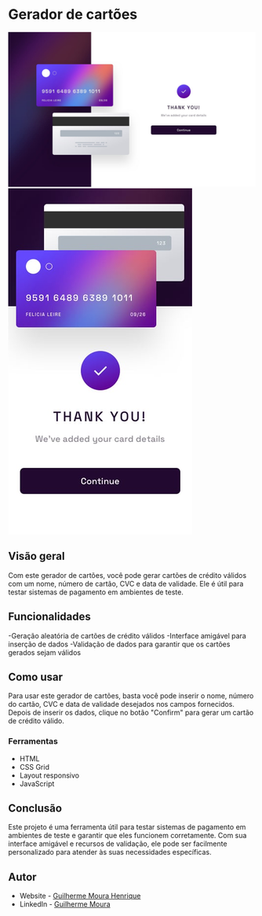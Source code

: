 # Gerador de cartões
![Preview](./design/complete-state-desktop.jpg)
![Preview Mobile](./design/complete-state-mobile.jpg)



## Visão geral
Com este gerador de cartões, você pode gerar cartões de crédito válidos com um nome, número de cartão, CVC e data de validade. Ele é útil para testar sistemas de pagamento em ambientes de teste.

## Funcionalidades
-Geração aleatória de cartões de crédito válidos
-Interface amigável para inserção de dados
-Validação de dados para garantir que os cartões gerados sejam válidos

## Como usar
Para usar este gerador de cartões, basta você pode inserir o nome, número do cartão, CVC e data de validade desejados nos campos fornecidos.
Depois de inserir os dados, clique no botão "Confirm" para gerar um cartão de crédito válido.

### Ferramentas

* HTML
* CSS Grid
* Layout responsivo
* JavaScript

## Conclusão
Este projeto é uma ferramenta útil para testar sistemas de pagamento em ambientes de teste e garantir que eles funcionem corretamente. Com sua interface amigável e recursos de validação, ele pode ser facilmente personalizado para atender às suas necessidades específicas.



## Autor 
- Website - [Guilherme Moura Henrique](https://github.com/guilhermemh)
- LinkedIn - [Guilherme Moura](https://www.linkedin.com/in/guilhermemhenrique/)
